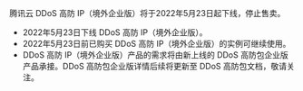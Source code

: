 腾讯云 DDoS 高防 IP（境外企业版）将于2022年5月23日起下线，停止售卖。
- 2022年5月23日下线 DDoS 高防 IP（境外企业版）。
- 2022年5月23日前已购买 DDoS 高防 IP（境外企业版）的实例可继续使用。
- DDoS 高防 IP（境外企业版）产品的需求将由新上线的 DDoS 高防包企业版产品承接。DDoS 高防包企业版详情后续将更新至 DDoS 高防包文档，敬请关注。
